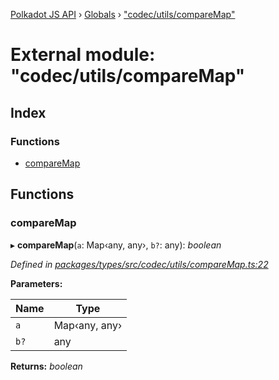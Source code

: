 [Polkadot JS API](../README.md) › [Globals](../globals.md) › ["codec/utils/compareMap"](_codec_utils_comparemap_.md)

# External module: "codec/utils/compareMap"

## Index

### Functions

* [compareMap](_codec_utils_comparemap_.md#comparemap)

## Functions

###  compareMap

▸ **compareMap**(`a`: Map‹any, any›, `b?`: any): *boolean*

*Defined in [packages/types/src/codec/utils/compareMap.ts:22](https://github.com/polkadot-js/api/blob/eade586044/packages/types/src/codec/utils/compareMap.ts#L22)*

**Parameters:**

Name | Type |
------ | ------ |
`a` | Map‹any, any› |
`b?` | any |

**Returns:** *boolean*
